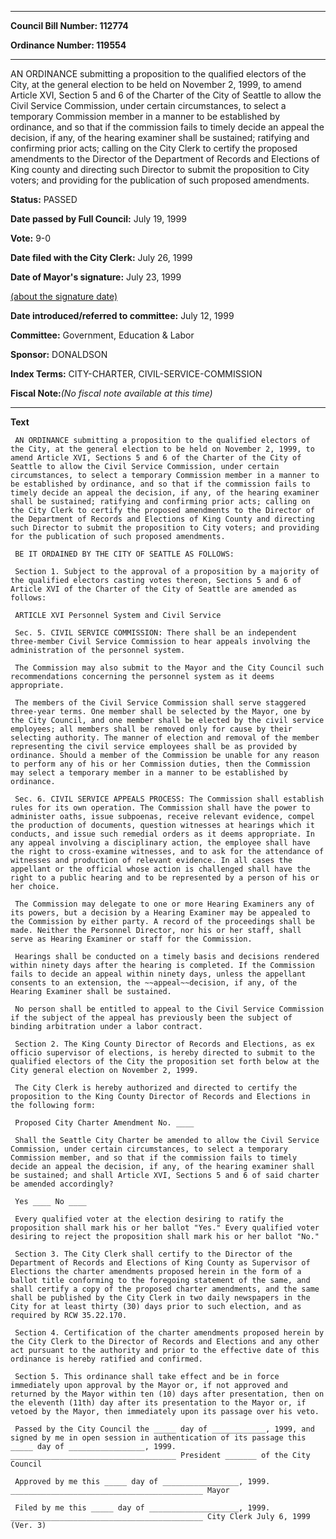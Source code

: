 

********

**Council Bill Number: 112774**
   
**Ordinance Number: 119554**
********

 AN ORDINANCE submitting a proposition to the qualified electors of the City, at the general election to be held on November 2, 1999, to amend Article XVI, Section 5 and 6 of the Charter of the City of Seattle to allow the Civil Service Commission, under certain circumstances, to select a temporary Commission member in a manner to be established by ordinance, and so that if the commission fails to timely decide an appeal the decision, if any, of the hearing examiner shall be sustained; ratifying and confirming prior acts; calling on the City Clerk to certify the proposed amendments to the Director of the Department of Records and Elections of King county and directing such Director to submit the proposition to City voters; and providing for the publication of such proposed amendments.

**Status:** PASSED
   
**Date passed by Full Council:** July 19, 1999
   
**Vote:** 9-0
   
**Date filed with the City Clerk:** July 26, 1999
   
**Date of Mayor's signature:** July 23, 1999
   
[(about the signature date)](/~public/approvaldate.htm)
   
   
   
**Date introduced/referred to committee:** July 12, 1999
   
**Committee:** Government, Education & Labor
   
**Sponsor:** DONALDSON
   
   
**Index Terms:** CITY-CHARTER, CIVIL-SERVICE-COMMISSION

**Fiscal Note:**_(No fiscal note available at this time)_

********

**Text**
   
```
 AN ORDINANCE submitting a proposition to the qualified electors of the City, at the general election to be held on November 2, 1999, to amend Article XVI, Sections 5 and 6 of the Charter of the City of Seattle to allow the Civil Service Commission, under certain circumstances, to select a temporary Commission member in a manner to be established by ordinance, and so that if the commission fails to timely decide an appeal the decision, if any, of the hearing examiner shall be sustained; ratifying and confirming prior acts; calling on the City Clerk to certify the proposed amendments to the Director of the Department of Records and Elections of King County and directing such Director to submit the proposition to City voters; and providing for the publication of such proposed amendments.

 BE IT ORDAINED BY THE CITY OF SEATTLE AS FOLLOWS:

 Section 1. Subject to the approval of a proposition by a majority of the qualified electors casting votes thereon, Sections 5 and 6 of Article XVI of the Charter of the City of Seattle are amended as follows:

 ARTICLE XVI Personnel System and Civil Service

 Sec. 5. CIVIL SERVICE COMMISSION: There shall be an independent three-member Civil Service Commission to hear appeals involving the administration of the personnel system.

 The Commission may also submit to the Mayor and the City Council such recommendations concerning the personnel system as it deems appropriate.

 The members of the Civil Service Commission shall serve staggered three-year terms. One member shall be selected by the Mayor, one by the City Council, and one member shall be elected by the civil service employees; all members shall be removed only for cause by their selecting authority. The manner of election and removal of the member representing the civil service employees shall be as provided by ordinance. Should a member of the Commission be unable for any reason to perform any of his or her Commission duties, then the Commission may select a temporary member in a manner to be established by ordinance.

 Sec. 6. CIVIL SERVICE APPEALS PROCESS: The Commission shall establish rules for its own operation. The Commission shall have the power to administer oaths, issue subpoenas, receive relevant evidence, compel the production of documents, question witnesses at hearings which it conducts, and issue such remedial orders as it deems appropriate. In any appeal involving a disciplinary action, the employee shall have the right to cross-examine witnesses, and to ask for the attendance of witnesses and production of relevant evidence. In all cases the appellant or the official whose action is challenged shall have the right to a public hearing and to be represented by a person of his or her choice.

 The Commission may delegate to one or more Hearing Examiners any of its powers, but a decision by a Hearing Examiner may be appealed to the Commission by either party. A record of the proceedings shall be made. Neither the Personnel Director, nor his or her staff, shall serve as Hearing Examiner or staff for the Commission.

 Hearings shall be conducted on a timely basis and decisions rendered within ninety days after the hearing is completed. If the Commission fails to decide an appeal within ninety days, unless the appellant consents to an extension, the ~~appeal~~decision, if any, of the Hearing Examiner shall be sustained.

 No person shall be entitled to appeal to the Civil Service Commission if the subject of the appeal has previously been the subject of binding arbitration under a labor contract.

 Section 2. The King County Director of Records and Elections, as ex officio supervisor of elections, is hereby directed to submit to the qualified electors of the City the proposition set forth below at the City general election on November 2, 1999.

 The City Clerk is hereby authorized and directed to certify the proposition to the King County Director of Records and Elections in the following form:

 Proposed City Charter Amendment No. ____

 Shall the Seattle City Charter be amended to allow the Civil Service Commission, under certain circumstances, to select a temporary Commission member, and so that if the commission fails to timely decide an appeal the decision, if any, of the hearing examiner shall be sustained; and shall Article XVI, Sections 5 and 6 of said charter be amended accordingly?

 Yes ____ No ____

 Every qualified voter at the election desiring to ratify the proposition shall mark his or her ballot "Yes." Every qualified voter desiring to reject the proposition shall mark his or her ballot "No."

 Section 3. The City Clerk shall certify to the Director of the Department of Records and Elections of King County as Supervisor of Elections the charter amendments proposed herein in the form of a ballot title conforming to the foregoing statement of the same, and shall certify a copy of the proposed charter amendments, and the same shall be published by the City Clerk in two daily newspapers in the City for at least thirty (30) days prior to such election, and as required by RCW 35.22.170.

 Section 4. Certification of the charter amendments proposed herein by the City Clerk to the Director of Records and Elections and any other act pursuant to the authority and prior to the effective date of this ordinance is hereby ratified and confirmed.

 Section 5. This ordinance shall take effect and be in force immediately upon approval by the Mayor or, if not approved and returned by the Mayor within ten (10) days after presentation, then on the eleventh (11th) day after its presentation to the Mayor or, if vetoed by the Mayor, then immediately upon its passage over his veto.

 Passed by the City Council the _____ day of ____________, 1999, and signed by me in open session in authentication of its passage this _____ day of _________________, 1999. _____________________________________ President _______ of the City Council

 Approved by me this _____ day of _________________, 1999. ___________________________________________ Mayor

 Filed by me this _____ day of ____________________, 1999. ___________________________________________ City Clerk July 6, 1999 (Ver. 3)

```
